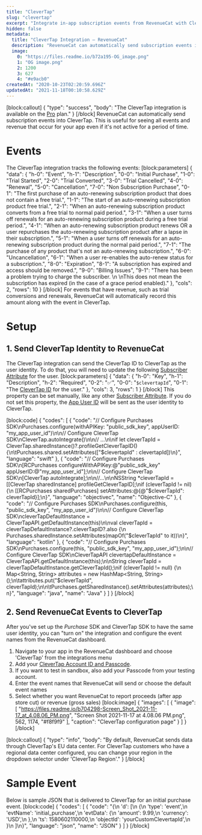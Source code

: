 ```yaml
---
title: "CleverTap"
slug: "clevertap"
excerpt: "Integrate in-app subscription events from RevenueCat with CleverTap"
hidden: false
metadata: 
  title: "CleverTap Integration – RevenueCat"
  description: "RevenueCat can automatically send subscription events into CleverTap. This is useful for seeing all events and revenue that occur for your app even if it's not active for a period of time."
  image: 
    0: "https://files.readme.io/b72a195-OG_image.png"
    1: "OG image.png"
    2: 1200
    3: 627
    4: "#e9acb0"
createdAt: "2020-10-23T02:20:59.696Z"
updatedAt: "2021-11-18T00:10:58.629Z"
---
```

[block:callout]
{
  "type": "success",
  "body": "The CleverTap integration is available on the [Pro](https://www.revenuecat.com/pricing) plan."
}
[/block]
RevenueCat can automatically send subscription events into CleverTap. This is useful for seeing all events and revenue that occur for your app even if it's not active for a period of time.

# Events

The CleverTap integration tracks the following events:
[block:parameters]
{
  "data": {
    "h-0": "Event",
    "h-1": "Description",
    "0-0": "Initial Purchase",
    "1-0": "Trial Started",
    "2-0": "Trial Converted",
    "3-0": "Trial Cancelled",
    "4-0": "Renewal",
    "5-0": "Cancellation",
    "7-0": "Non Subscription Purchase",
    "0-1": "The first purchase of an auto-renewing subscription product that does not contain a free trial.",
    "1-1": "The start of an auto-renewing subscription product free trial.",
    "2-1": "When an auto-renewing subscription product converts from a free trial to normal paid period.",
    "3-1": "When a user turns off renewals for an auto-renewing subscription product during a free trial period.",
    "4-1": "When an auto-renewing subscription product renews OR a user repurchases the auto-renewing subscription product after a lapse in their subscription.",
    "5-1": "When a user turns off renewals for an auto-renewing subscription product during the normal paid period.",
    "7-1": "The purchase of any product that's not an auto-renewing subscription.",
    "6-0": "Uncancellation",
    "6-1": "When a user re-enables the auto-renew status for a subscription.",
    "8-0": "Expiration",
    "8-1": "A subscription has expired and access should be removed.",
    "9-0": "Billing Issues",
    "9-1": "There has been a problem trying to charge the subscriber. \n \nThis does not mean the subscription has expired (in the case of a grace period enabled)."
  },
  "cols": 2,
  "rows": 10
}
[/block]
For events that have revenue, such as trial conversions and renewals, RevenueCat will automatically record this amount along with the event in CleverTap.

# Setup

## 1. Send CleverTap Identity to RevenueCat

The CleverTap integration can send the CleverTap ID to CleverTap as the user identity. To do that, you will need to update the following [Subscriber Attribute](doc:subscriber-attributes) for the user.
[block:parameters]
{
  "data": {
    "h-0": "Key",
    "h-1": "Description",
    "h-2": "Required",
    "0-2": "✅",
    "0-0": "`$clevertapId`",
    "0-1": "The [CleverTap ID](https://developer.clevertap.com/docs/concepts-user-profiles#section-identifying-a-user) for the user."
  },
  "cols": 3,
  "rows": 1
}
[/block]
This property can be set manually, like any other [Subscriber Attribute](doc:subscriber-attributes). If you do not set this property, the [App User ID](doc:user-ids) will be sent as the user identity to CleverTap.

[block:code]
{
  "codes": [
    {
      "code": "// Configure Purchases SDK\nPurchases.configure(withAPIKey: \"public_sdk_key\", appUserID: \"my_app_user_id\")\n\n// Configure CleverTap SDK\nCleverTap.autoIntegrate()\n\n// ...\n\nif let cleverTapId = CleverTap.sharedInstance()?.profileGetCleverTapID() {\n\tPurchases.shared.setAttributes([\"$clevertapId\" : clevertapId])\n}",
      "language": "swift"
    },
    {
      "code": "// Configure Purchases SDK\n[RCPurchases configureWithAPIKey:@\"public_sdk_key\" appUserID:@\"my_app_user_id\"];\n\n// Configure CleverTap SDK\n[CleverTap autoIntegrate];\n\n//...\n\nNSString *cleverTapId = [[CleverTap sharedInstance] profileGetCleverTapID];\nif (cleverTapId != nil) {\n  [[RCPurchases sharedPurchases] setAttributes:@{@\"$cleverTapId\": cleverTapId}];\n}",
      "language": "objectivec",
      "name": "Objective-C"
    },
    {
      "code": "// Configure Purchases SDK\nPurchases.configure(this, \"public_sdk_key\", \"my_app_user_id\")\n\n// Configure CleverTap SDK\ncleverTapDefaultInstance = CleverTapAPI.getDefaultInstance(this)\n\nval cleverTapId = cleverTapDefaultInstance?.cleverTapID?.also {\n   Purchases.sharedInstance.setAttributes(mapOf(\"$cleverTapId\" to it))\n}",
      "language": "kotlin"
    },
    {
      "code": "// Configure Purchases SDK\nPurchases.configure(this, \"public_sdk_key\", \"my_app_user_id\");\n\n// Configure CleverTap SDK\nCleverTapAPI clevertapDefaultInstance = CleverTapAPI.getDefaultInstance(this);\n\nString cleverTapId = cleverTapDefaultInstance.getCleverTapId();\nif (cleverTapId != null) {\n  Map<String, String> attributes = new HashMap<String, String>();\n\tattributes.put(\"$cleverTapId\", cleverTapId);\n\n\tPurchases.getSharedInstance().setAttributes(attributes);\n}",
      "language": "java",
      "name": "Java"
    }
  ]
}
[/block]
## 2. Send RevenueCat Events to CleverTap

After you've set up the *Purchase* SDK and CleverTap SDK to have the same user identity, you can "turn on" the integration and configure the event names from the RevenueCat dashboard.

1. Navigate to your app in the RevenueCat dashboard and choose 'CleverTap' from the integrations menu
2. Add your [CleverTap Account ID and Passcode](https://developer.clevertap.com/docs/api-quickstart-guide).
3. If you want to test in sandbox, also add your Passcode from your testing account.
3. Enter the event names that RevenueCat will send or choose the default event names
4. Select whether you want RevenueCat to report proceeds (after app store cut) or revenue (gross sales)
[block:image]
{
  "images": [
    {
      "image": [
        "https://files.readme.io/b704298-Screen_Shot_2021-11-17_at_4.08.06_PM.png",
        "Screen Shot 2021-11-17 at 4.08.06 PM.png",
        562,
        1174,
        "#f8f9f9"
      ],
      "caption": "CleverTap configuration page"
    }
  ]
}
[/block]

[block:callout]
{
  "type": "info",
  "body": "By default, RevenueCat sends data through CleverTap's EU data center. For CleverTap customers who have a regional data center configured, you can change your region in the dropdown selector under 'CleverTap Region'."
}
[/block]
# Sample Event
Below is sample JSON that is delivered to CleverTap for an initial purchase event.
[block:code]
{
  "codes": [
    {
      "code": "{\n    'd': [\n        {\n            'type': 'event',\n            'evtName': 'initial_purchase',\n            'evtData': {\n                'amount': 9.99,\n                'currency': 'USD',\n            },\n            'ts': 1580602110000,\n            'objectId': 'yourCustomClevertapId',\n        }\n    ]\n}",
      "language": "json",
      "name": "JSON"
    }
  ]
}
[/block]